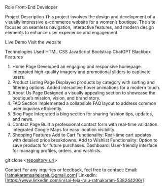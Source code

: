 Role
Front-End Developer

Project Description
This project involves the design and development of a visually impressive e-commerce website for a women’s boutique. The site focuses on seamless navigation, interactive features, and modern design elements to enhance user experience and engagement.

Live Demo
Visit the website

Technologies Used
HTML
CSS
JavaScript
Bootstrap
ChatGPT
Blackbox
Features
1. Home Page
Developed an engaging and responsive homepage.
Integrated high-quality imagery and promotional sliders to captivate users.
2. Product Listing Page
Displayed products by category with sorting and filtering options.
Added interactive hover animations for a modern touch.
3. About Us Page
Designed a visually appealing section to showcase the boutique’s mission, vision, and brand story.
4. FAQ Section
Implemented a collapsible FAQ layout to address common user inquiries efficiently.
5. Blog Page
Integrated a blog section for sharing fashion tips, updates, and news.
6. Contact Page
Built a professional contact form with real-time validation.
Integrated Google Maps for easy location visibility.
7. Shopping Features
Add to Cart Functionality: Real-time cart updates with detailed price breakdowns.
Add to Wishlist Functionality: Option to save products for future purchases.
Dashboard: User-friendly interface for managing profiles, orders, and wishlists.



git clone <[repository_url](https://bit.ly/3OxVnfn)>

Contact
For any inquiries or feedback, feel free to contact:
Email: [ratnakaramsaitejaraju@gmail.com]
LinkedIn: [https://www.linkedin.com/in/sai-teja-raju-ratnakaram-538244206/]

